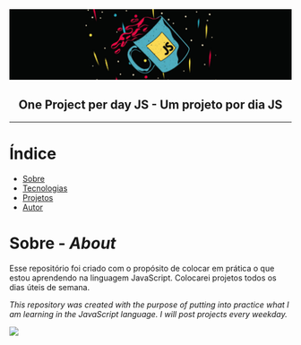 <img src="img/Screenshot%20from%202021-03-15%2011-23-59.png">

<h2 align="center">One Project per day JS - Um projeto por dia JS</h1>


- - -
# Índice
   * [Sobre](#sobre-_about_)
   * [Tecnologias](#tecnologias-_technologies_)
   * [Projetos](#projetos)
   * [Autor](#autor)

# Sobre - _About_
Esse repositório foi criado com o propósito de colocar em prática o que estou aprendendo na linguagem JavaScript. Colocarei projetos todos os dias úteis de semana. 

_This repository was created with the purpose of putting into practice what I am learning in the JavaScript language. I will post projects every weekday._

<img src="https://img.shields.io/badge/Projects-3-%23F7DF1E">
